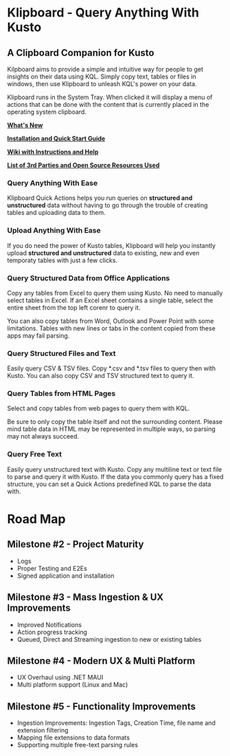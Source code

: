 # Klipboard - Query Anything With Kusto 

## A Clipboard Companion for Kusto
Kilpboard aims to provide a simple and intuitive way for people to get insights on their data using KQL. Simply copy text, tables or files in windows, then use Klipboard to unleash KQL's power on your data.

Klipboard runs in the System Tray. When clicked it will display a menu of actions that can be done with the content that is currently placed in the operating system clipboard.

**[What's New](https://github.com/yogilad/Klipboard/blob/main/ReleaseNotes.md)**

**[Installation and Quick Start Guide](https://github.com/yogilad/Klipboard/wiki/Quick-Start-Guide)**

**[Wiki with Instructions and Help](https://github.com/yogilad/Klipboard/wiki)**

**[List of 3rd Parties and Open Source Resources Used](https://github.com/yogilad/Klipboard/blob/main/ThirdPartyAtribution.md)**


### Query Anything With Ease 
Klipboard Quick Actions helps you run queries on **structured and unstructured** data without having to go through the trouble of creating tables and uploading data to them.

### Upload Anything With Ease
If you do need the power of Kusto tables, Klipboard will help you instantly upload **structured and unstructured** data to existing, new and even temporaty tables with just a few clicks.

### Query Structured Data from Office Applications 
Copy any tables from Excel to query them using Kusto. 
No need to manually select tables in Excel. If an Excel sheet contains a single table, select the entire sheet from the top left corenr to query it.

You can also copy tables from Word, Outlook and Power Point with some limitations. Tables with new lines or tabs in the content copied from these apps may fail parsing.

### Query Structured Files and Text
Easily query CSV & TSV files. Copy *.csv and *.tsv files to query then with Kusto. 
You can also copy CSV and TSV structured text to query it.

### Query Tables from HTML Pages
Select and copy tables from web pages to query them with KQL. 

Be sure to only copy the table itself and not the surrounding content. Please mind table data in HTML may be represented in multiple ways, so parsing may not always succeed.

### Query Free Text
Easily query unstructured text with Kusto. Copy any multiline text or text file to parse and query it with Kusto.
If the data you commonly query has a fixed structure, you can set a Quick Actions predefined KQL to parse the data with.


# Road Map
## Milestone #2 - Project Maturity
* Logs
* Proper Testing and E2Es
* Signed application and installation

## Milestone #3 - Mass Ingestion & UX Improvements
* Improved Notifications
* Action progress tracking  
* Queued, Direct and Streaming ingestion to new or existing tables

## Milestone #4 - Modern UX & Multi Platform
* UX Overhaul using .NET MAUI
* Multi platform support (Linux and Mac)

## Milestone #5 - Functionality Improvements
* Ingestion Improvements: Ingestion Tags, Creation Time, file name and extension filtering
* Mapping file extensions to data formats
* Supporting multiple free-text parsing rules
